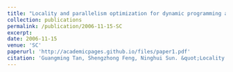 ```yaml
---
title: "Locality and parallelism optimization for dynamic programming algorithm in bioinformatics"
collection: publications
permalink: /publication/2006-11-15-SC
excerpt:
date: 2006-11-15
venue: 'SC'
paperurl: 'http://academicpages.github.io/files/paper1.pdf'
citation: 'Guangming Tan, Shengzhong Feng, Ninghui Sun. &quot;Locality and parallelism optimization for dynamic programming algorithm in bioinformatics.&quot; <i>SC 2006</i>. 1(1).'
---
```

